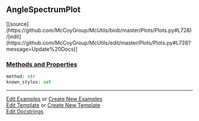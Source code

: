 ## <a id="McUtils.Plots.Plots.AngleSpectrumPlot">AngleSpectrumPlot</a> 
<div class="docs-source-link" markdown="1">
[[source](https://github.com/McCoyGroup/McUtils/blob/master/Plots/Plots.py#L728)/[edit](https://github.com/McCoyGroup/McUtils/edit/master/Plots/Plots.py#L728?message=Update%20Docs)]
</div>



<div class="collapsible-section">
 <div class="collapsible-section collapsible-section-header" markdown="1">
 
### <a class="collapse-link" data-toggle="collapse" href="#methods">Methods and Properties</a> <a class="float-right" data-toggle="collapse" href="#methods"><i class="fa fa-chevron-down"></i></a>

 </div>
 <div class="collapsible-section collapsible-section-body collapse" id="methods" markdown="1">

```python
method: str
known_styles: set
```


 </div>
</div>




___

[Edit Examples](https://github.com/McCoyGroup/McUtils/edit/gh-pages/ci/examples/McUtils/Plots/Plots/AngleSpectrumPlot.md) or 
[Create New Examples](https://github.com/McCoyGroup/McUtils/new/gh-pages/?filename=ci/examples/McUtils/Plots/Plots/AngleSpectrumPlot.md) <br/>
[Edit Template](https://github.com/McCoyGroup/McUtils/edit/gh-pages/ci/docs/McUtils/Plots/Plots/AngleSpectrumPlot.md) or 
[Create New Template](https://github.com/McCoyGroup/McUtils/new/gh-pages/?filename=ci/docs/templates/McUtils/Plots/Plots/AngleSpectrumPlot.md) <br/>
[Edit Docstrings](https://github.com/McCoyGroup/McUtils/edit/master/Plots/Plots.py#L728?message=Update%20Docs)
